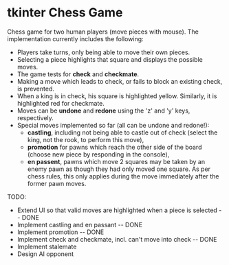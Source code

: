 # tkinter Chess Game

Chess game for two human players (move pieces with mouse). The implementation currently includes the following:
- Players take turns, only being able to move their own pieces.
- Selecting a piece highlights that square and displays the possible moves.
- The game tests for **check** and **checkmate**.
- Making a move which leads to check, or fails to block an existing check, is prevented.
- When a king is in check, his square is highlighted yellow. Similarly, it is highlighted red for checkmate.
- Moves can be **undone** and **redone** using the 'z' and 'y' keys, respectively.
- Special moves implemented so far (all can be undone and redone!):
    - **castling**, including not being able to castle out of check (select the king, not the rook, to perform this move),
    - **promotion** for pawns which reach the other side of the board (choose new piece by responding in the console),
    - **en passent**, pawns which move 2 squares may be taken by an enemy pawn as though they had only moved one square. As per chess rules, this only applies during the move immediately after the former pawn moves.

TODO:
- Extend UI so that valid moves are highlighted when a piece is selected -- DONE
- Implement castling and en passant -- DONE
- Implement promotion -- DONE
- Implement check and checkmate, incl. can't move into check -- DONE
- Implement stalemate
- Design AI opponent
